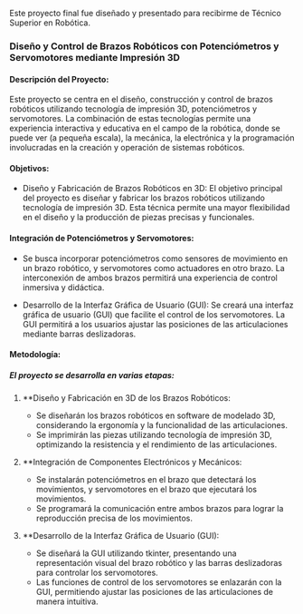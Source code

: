 Este proyecto final fue diseñado y presentado para recibirme de Técnico Superior en Robótica. 

### Diseño y Control de Brazos Robóticos con Potenciómetros y Servomotores mediante Impresión 3D

#### Descripción del Proyecto:

Este proyecto se centra en el diseño, construcción y control de brazos robóticos utilizando tecnología de impresión 3D, potenciómetros y servomotores. La combinación de estas tecnologías permite una experiencia interactiva y educativa en el campo de la robótica, donde se puede ver (a pequeña escala), la mecánica, la electrónica y la programación involucradas en la creación y operación de sistemas robóticos.

#### Objetivos:

- Diseño y Fabricación de Brazos Robóticos en 3D: El objetivo principal del proyecto es diseñar y fabricar los brazos robóticos utilizando tecnología de impresión 3D. Esta técnica permite una mayor flexibilidad en el diseño y la producción de piezas precisas y funcionales.

#### Integración de Potenciómetros y Servomotores: 
- Se busca incorporar potenciómetros como sensores de movimiento en un brazo robótico, y servomotores como actuadores en otro brazo. La interconexión de ambos brazos permitirá una experiencia de control inmersiva y didáctica.

- Desarrollo de la Interfaz Gráfica de Usuario (GUI): Se creará una interfaz gráfica de usuario (GUI) que facilite el control de los servomotores. La GUI permitirá a los usuarios ajustar las posiciones de las articulaciones mediante barras deslizadoras.

#### Metodología:

##### El proyecto se desarrolla en varias etapas:

1. **Diseño y Fabricación en 3D de los Brazos Robóticos:

    - Se diseñarán los brazos robóticos en software de modelado 3D, considerando la ergonomía y la funcionalidad de las articulaciones.
    - Se imprimirán las piezas utilizando tecnología de impresión 3D, optimizando la resistencia y el rendimiento de las articulaciones.

2. **Integración de Componentes Electrónicos y Mecánicos:

    - Se instalarán potenciómetros en el brazo que detectará los movimientos, y servomotores en el brazo que ejecutará los movimientos.
    - Se programará la comunicación entre ambos brazos para lograr la reproducción precisa de los movimientos.

3. **Desarrollo de la Interfaz Gráfica de Usuario (GUI):

    - Se diseñará la GUI utilizando tkinter, presentando una representación visual del brazo robótico y las barras deslizadoras para controlar los servomotores.
    - Las funciones de control de los servomotores se enlazarán con la GUI, permitiendo ajustar las posiciones de las articulaciones de manera intuitiva.
